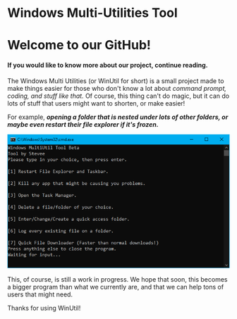# Windows Multi-Utilities Tool

# Welcome to our GitHub!
#### If you would like to know more about our project, continue reading.

The Windows Multi Utilities (or WinUtil for short) is a small project made to make things easier for those who don't know a lot about *command prompt, coding, and stuff like that.* Of course, this thing can't do magic, but it can do lots of stuff that users might want to shorten, or make easier! 

For example, ***opening a folder that is nested under lots of other folders, or maybe even restart their file explorer if it's frozen.***

![The UI can be seen here.](https://raw.githubusercontent.com/SteveYT77/winutil/main/winutil-media/ui.png)

This, of course, is still a work in progress. We hope that soon, this becomes a bigger program than what we currently are, and that we can help tons of users that might need.

Thanks for using WinUtil!
